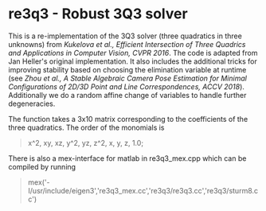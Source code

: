 # re3q3 - Robust 3Q3 solver
This is a re-implementation of the 3Q3 solver (three quadratics in three unknowns) from *Kukelova et al., Efficient Intersection of Three Quadrics and Applications in Computer Vision,  CVPR 2016*. The code is adapted from Jan Heller's original implementation. It also includes the additional tricks for improving stability based on choosing the elimination variable at runtime (see *Zhou et al., A Stable Algebraic Camera Pose Estimation for Minimal Configurations of 2D/3D Point and Line Correspondences, ACCV 2018*). Additionally we do a random affine change of variables to handle further degeneracies.

The function takes a 3x10 matrix corresponding to the coefficients of the three quadratics. The order of the monomials is
> x^2, xy, xz, y^2, yz, z^2, x, y, z, 1.0;

There is also a mex-interface for matlab in re3q3_mex.cpp which can be compiled by running
> mex('-I/usr/include/eigen3','re3q3_mex.cc','re3q3/re3q3.cc','re3q3/sturm8.cc')

